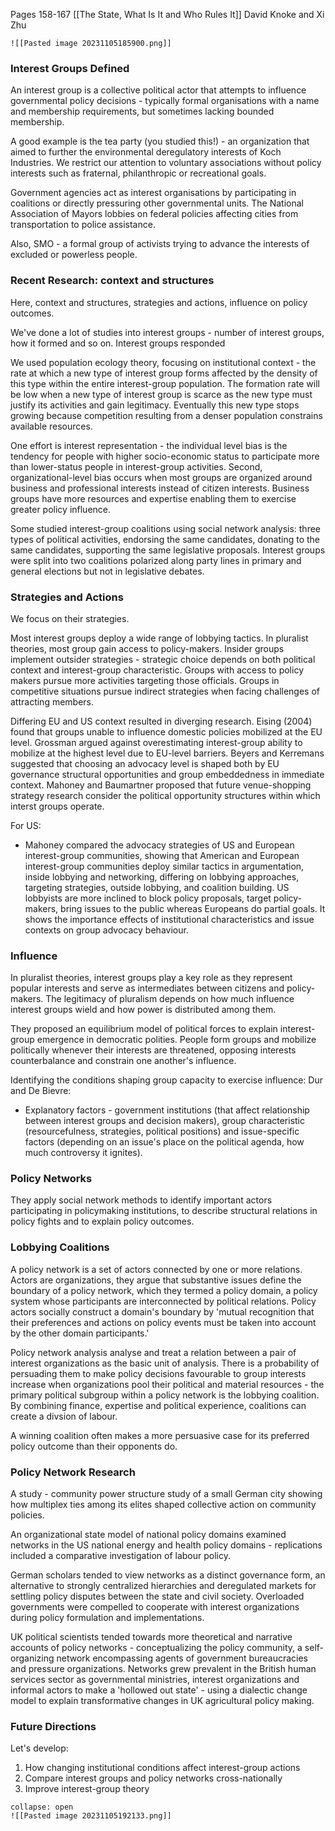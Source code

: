 Pages 158-167
[[The State, What Is It and Who Rules It]]
David Knoke and Xi Zhu

```ad-abstract
![[Pasted image 20231105185900.png]]
```

### Interest Groups Defined

An interest group is a collective political actor that attempts to influence governmental policy decisions - typically formal organisations with a name and membership requirements, but sometimes lacking bounded membership.

A good example is the tea party (you studied this!) - an organization that aimed to further the environmental deregulatory interests of Koch Industries. We restrict our attention to voluntary associations without policy interests such as fraternal, philanthropic or recreational goals.

Government agencies act as interest organisations by participating in coalitions or directly pressuring other governmental units. The National Association of Mayors lobbies on federal policies affecting cities from transportation to police assistance.

Also, SMO - a formal group of activists trying to advance the interests of excluded or powerless people.

### Recent Research: context and structures
Here, context and structures, strategies and actions, influence on policy outcomes.

We've done a lot of studies into interest groups - number of interest groups, how it formed and so on. Interest groups responded 

We used population ecology theory, focusing on institutional context - the rate at which a new type of interest group forms affected by the density of this type within the entire interest-group population. The formation rate will be low when a new type of interest group is scarce as the new type must justify its activities and gain legitimacy. Eventually this new type stops growing because competition resulting from a denser population constrains available resources.

One effort is interest representation - the individual level bias is the tendency for people with higher socio-economic status to participate more than lower-status people in interest-group activities. Second, organizational-level bias occurs when most groups are organized around business and professional interests instead of citizen interests. Business groups have more resources and expertise enabling them to exercise greater policy influence.

Some studied interest-group coalitions using social network analysis: three types of political activities, endorsing the same candidates, donating to the same candidates, supporting the same legislative proposals. Interest groups were split into two coalitions polarized along party lines in primary and general elections but not in legislative debates.

### Strategies and Actions

We focus on their strategies.

Most interest groups deploy a wide range of lobbying tactics. In pluralist theories, most group gain access to policy-makers. Insider groups implement outsider strategies - strategic choice depends on both political context and interest-group characteristic. Groups with access to policy makers pursue more activities targeting those officials. Groups in competitive situations pursue indirect strategies when facing challenges of attracting members. 

Differing EU and US context resulted in diverging research.
Eising (2004) found that groups unable to influence domestic policies mobilized at the EU level.
Grossman argued against overestimating interest-group ability to mobilize at the highest level due to EU-level barriers.
Beyers and Kerremans suggested that choosing an advocacy level is shaped both by EU governance structural opportunities and group embeddedness in immediate context.
Mahoney and Baumartner proposed that future venue-shopping strategy research consider the political opportunity structures within which interst groups operate.

For US:
- Mahoney compared the advocacy strategies of US and European interest-group communities, showing that American and European interest-group communities deploy similar tactics in argumentation, inside lobbying and networking, differing on lobbying approaches, targeting strategies, outside lobbying, and coalition building. US lobbyists are more inclined to block policy proposals, target policy-makers, bring issues to the public whereas Europeans do partial goals. It shows the importance effects of institutional characteristics and issue contexts on group advocacy behaviour.


### Influence

In pluralist theories, interest groups play a key role as they represent popular interests and serve as intermediates between citizens and policy-makers. The legitimacy of pluralism depends on how much influence interest groups wield and how power is distributed among them.

They proposed an equilibrium model of political forces to explain interest-group emergence in democratic polities. People form groups and mobilize politically whenever their interests are threatened, opposing interests counterbalance and constrain one another's influence.

Identifying the conditions shaping group capacity to exercise influence:
Dur and De Bievre:
- Explanatory factors - government institutions (that affect relationship between interest groups and decision makers), group characteristic (resourcefulness, strategies, political positions) and issue-specific factors (depending on an issue's place on the political agenda, how much controversy it ignites).


### Policy Networks

They apply social network methods to identify important actors participating in policymaking institutions, to describe structural relations in policy fights and to explain policy outcomes.

### Lobbying Coalitions

A policy network is a set of actors connected by one or more relations. Actors are organizations, they argue that substantive issues define the boundary of a policy network, which they termed a policy domain, a policy system whose participants are interconnected by political relations. Policy actors socially construct a domain's boundary by 'mutual recognition that their preferences and actions on policy events must be taken into account by the other domain participants.'

Policy network analysis analyse and treat a relation between a pair of interest organizations as the basic unit of analysis. There is a probability of persuading them to make policy decisions favourable to group interests increase when organizations pool their political and material resources - the primary political subgroup within a policy network is the lobbying coalition. By combining finance, expertise and political experience, coalitions can create a divsion of labour.

A winning coalition often makes a more persuasive case for its preferred policy outcome than their opponents do.

### Policy Network Research

A study - community power structure study of a small German city showing how multiplex ties among its elites shaped collective action on community policies.

An organizational state model of national policy domains examined networks in the US national energy and health policy domains - replications included a comparative investigation of labour policy.

German scholars tended to view networks as a distinct governance form, an alternative to strongly centralized hierarchies and deregulated markets for settling policy disputes between the state and civil society. Overloaded governments were compelled to cooperate with interest organizations during policy formulation and implementations.

UK political scientists tended towards more theoretical and narrative accounts of policy networks - conceptualizing the policy community, a self-organizing network encompassing agents of government bureaucracies and pressure organizations. Networks grew prevalent in the British human services sector as governmental ministries, interest organizations and informal actors to make a 'hollowed out state' - using a dialectic change model to explain transformative changes in UK agricultural policy making.

### Future Directions
Let's develop:
1. How changing institutional conditions affect interest-group actions
2. Compare interest groups and policy networks cross-nationally
3. Improve interest-group theory

```ad-error
collapse: open
![[Pasted image 20231105192133.png]]
```
